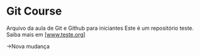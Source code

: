 # Git Course
Arquivo da aula de Git e Github para iniciantes
Este é um repositório teste.
Saiba mais em [www.teste.org]

->Nova mudança